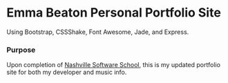 # Emma Beaton Personal Portfolio Site

Using Bootstrap, CSSShake, Font Awesome, Jade, and Express.

### Purpose
Upon completion of [Nashville Software School](http://nashvillesoftwareschool.com/), this is my updated portfolio site for both my developer and music info.

